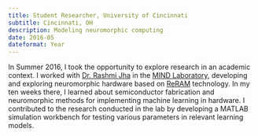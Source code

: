 ```yaml
---
title: Student Researcher, University of Cincinnati
subtitle: Cincinnati, OH
description: Modeling neuromorphic computing
date: 2016-05
dateformat: Year
---
```

In Summer 2016, I took the opportunity to explore research in an academic context. I worked with [Dr. Rashmi Jha](https://scholar.google.com/citations?user=mUujTIcAAAAJ&hl=en&oi=ao) in the [MIND Laboratory](http://eecs.ceas.uc.edu/MIND), developing and exploring neuromorphic hardware based on [ReRAM](https://en.wikipedia.org/wiki/Resistive_random-access_memory) technology. In my ten weeks there, I learned about semiconductor fabrication and neuromorphic methods for implementing machine learning in hardware. I contributed to the research conducted in the lab by developing a MATLAB simulation workbench for testing various parameters in relevant learning models.